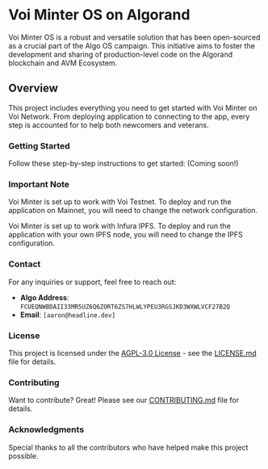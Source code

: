 # Voi Minter OS on Algorand

Voi Minter OS is a robust and versatile solution that has been open-sourced as a crucial part of the Algo OS campaign. This initiative aims to foster the development and sharing of production-level code on the Algorand blockchain and AVM Ecosystem.

## Overview

This project includes everything you need to get started with Voi Minter on Voi Network. From deploying application to connecting to the app, every step is accounted for to help both newcomers and veterans.

### Getting Started

Follow these step-by-step instructions to get started:
(Coming soon!)

### Important Note

Voi Minter is set up to work with Voi Testnet. To deploy and run the application on Mainnet, you will need to change the network configuration.

Voi Minter is set up to work with Infura IPFS. To deploy and run the application with your own IPFS node, you will need to change the IPFS configuration.

### Contact

For any inquiries or support, feel free to reach out:

- **Algo Address**: `FCUEQNWBDAII33MR5UZ6Q6ZORT6ZS7HLWLYPEU3RGSJKD3WXWLVCF27B2Q`
- **Email**: `[aaron@headline.dev]`

### License

This project is licensed under the [AGPL-3.0 License](LICENSE) - see the [LICENSE.md](LICENSE.md) file for details.

### Contributing

Want to contribute? Great! Please see our [CONTRIBUTING.md](CONTRIBUTING.md) file for details.

### Acknowledgments

Special thanks to all the contributors who have helped make this project possible.
